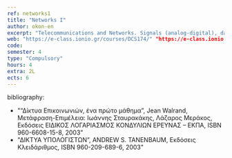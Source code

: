 ```yaml
---
ref: networks1
title: "Networks I"
author: okon-en
excerpt: "Telecommunications and Networks. Signals (analog-digital), data transmission principles, data encoding. Transmission media: twisted pair cables, coaxial cables, optical fibers. Wired networks standards. Wireless communication networks using radio waves, microwaves, infrared. Wireless network standards. Protocol architectures: The OSI standard, the TCP/IP standard. Local Area Networks. Metropolitan Area Networks – Wide Area Networks. Network interconnection and network devices. Packet Transmission and Routing. Switching technics, backbone networks, residential and corporate internet access. PSTN, ISDN access. Broadband access technologies (DSL, Wi-fi, Wi-USB, Wi-Max), third generation services (3G). Network Management."
web: "https://e-class.ionio.gr/courses/DCS174/" "https://e-class.ionio.gr/courses/DCS218/"
code: 
semester: 4
type: "Compulsory"
hours: 4
extra: 2L
ects: 6
---
```



bibliography: 
  - "“Δίκτυα Επικοινωνιών, ένα πρώτο μάθημα”, Jean Walrand, Μετάφραση-Επιμέλεια: Ιωάννης Σταυρακάκης, Λάζαρος Μεράκος, Εκδόσεις ΕΙΔΙΚΟΣ ΛΟΓΑΡΙΑΣΜΟΣ ΚΟΝΔΥΛΙΩΝ ΕΡΕΥΝΑΣ – ΕΚΠΑ, ISBN 960-6608-15-8, 2003"
  - "ΔΙΚΤΥΑ ΥΠΟΛΟΓΙΣΤΩΝ”, ANDREW S. TANENBAUM, Εκδόσεις Κλειδάριθμος, ISBN 960-209-689-6, 2003"
  

